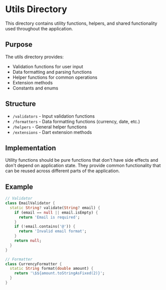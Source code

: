 # Utils Directory

This directory contains utility functions, helpers, and shared functionality used throughout the application.

## Purpose

The utils directory provides:
- Validation functions for user input
- Data formatting and parsing functions
- Helper functions for common operations
- Extension methods
- Constants and enums

## Structure

- `/validators` - Input validation functions
- `/formatters` - Data formatting functions (currency, date, etc.)
- `/helpers` - General helper functions
- `/extensions` - Dart extension methods

## Implementation

Utility functions should be pure functions that don't have side effects and don't depend on application state. They provide common functionality that can be reused across different parts of the application.

## Example

```dart
// Validator
class EmailValidator {
  static String? validate(String? email) {
    if (email == null || email.isEmpty) {
      return 'Email is required';
    }
    if (!email.contains('@')) {
      return 'Invalid email format';
    }
    return null;
  }
}

// Formatter
class CurrencyFormatter {
  static String format(double amount) {
    return '\$${amount.toStringAsFixed(2)}';
  }
}
```
